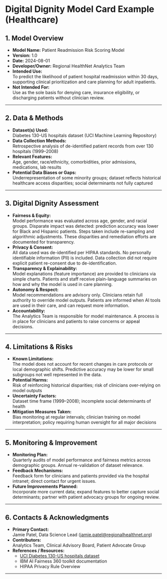 # Digital Dignity Model Card Example (Healthcare)

## 1. Model Overview

- **Model Name:** Patient Readmission Risk Scoring Model
- **Version:** 1.0
- **Date:** 2024-08-01
- **Developer/Owner:** Regional HealthNet Analytics Team
- **Intended Use:**  
  To predict the likelihood of patient hospital readmission within 30 days, supporting clinical prioritization and care planning for adult inpatients.
- **Not Intended For:**  
  Use as the sole basis for denying care, insurance eligibility, or discharging patients without clinician review.

---

## 2. Data & Methods

- **Dataset(s) Used:**  
  Diabetes 130-US hospitals dataset (UCI Machine Learning Repository)
- **Data Collection Methods:**  
  Retrospective analysis of de-identified patient records from over 130 hospitals (1999–2008)
- **Relevant Features:**  
  Age, gender, race/ethnicity, comorbidities, prior admissions, medications, lab results
- **Potential Data Biases or Gaps:**  
  Underrepresentation of some minority groups; dataset reflects historical healthcare access disparities; social determinants not fully captured

---

## 3. Digital Dignity Assessment

- **Fairness & Equity:**  
  Model performance was evaluated across age, gender, and racial groups. Disparate impact was detected: prediction accuracy was lower for Black and Hispanic patients. Steps taken include re-sampling and algorithmic adjustments. These disparities and remediation efforts are documented for transparency.
- **Privacy & Consent:**  
  All data used was de-identified per HIPAA standards. No personally identifiable information (PII) is included. Data collection did not require explicit patient re-consent due to de-identification.
- **Transparency & Explainability:**  
  Model explanations (feature importance) are provided to clinicians via simple charts. Patients and staff receive plain-language summaries on how and why the model is used in care planning.
- **Autonomy & Respect:**  
  Model recommendations are advisory only. Clinicians retain full authority to override model outputs. Patients are informed when AI tools are used in their care, and can request more information.
- **Accountability:**  
  The Analytics Team is responsible for model maintenance. A process is in place for clinicians and patients to raise concerns or appeal decisions.

---

## 4. Limitations & Risks

- **Known Limitations:**  
  The model does not account for recent changes in care protocols or local demographic shifts. Predictive accuracy may be lower for small subgroups not well represented in the data.
- **Potential Harms:**  
  Risk of reinforcing historical disparities; risk of clinicians over-relying on model outputs
- **Uncertainty Factors:**  
  Dataset time frame (1999–2008); incomplete social determinants of health
- **Mitigation Measures Taken:**  
  Bias monitoring at regular intervals; clinician training on model interpretation; policy requiring human oversight for all major decisions

---

## 5. Monitoring & Improvement

- **Monitoring Plan:**  
  Quarterly audits of model performance and fairness metrics across demographic groups. Annual re-validation of dataset relevance.
- **Feedback Mechanisms:**  
  Feedback form for clinicians and patients provided via the hospital intranet; direct contact for urgent issues.
- **Future Improvements Planned:**  
  Incorporate more current data; expand features to better capture social determinants; partner with patient advocacy groups for ongoing review.

---

## 6. Contacts & Acknowledgments

- **Primary Contact:**  
  Jamie Patel, Data Science Lead (jamie.patel@regionalhealthnet.org)
- **Contributors:**  
  Analytics Team, Clinical Advisory Board, Patient Advocate Group
- **References / Resources:**  
  - [UCI Diabetes 130-US hospitals dataset](https://archive.ics.uci.edu/ml/datasets/diabetes+130-us+hospitals+for+years+1999-2008)
  - IBM AI Fairness 360 toolkit documentation
  - HIPAA Privacy Rule Overview

---
